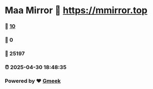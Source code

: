 # Maa Mirror :link: https://mmirror.top 
### :page_facing_up: [10](https://mmirror.top/tag.html) 
### :speech_balloon: 0 
### :hibiscus: 25197 
### :alarm_clock: 2025-04-30 18:48:35 
### Powered by :heart: [Gmeek](https://github.com/Meekdai/Gmeek)
